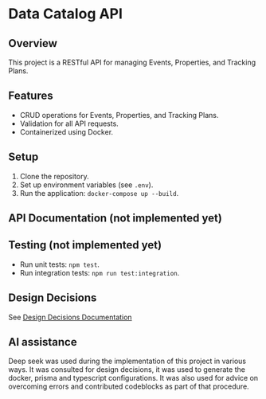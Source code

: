 # Data Catalog API

## Overview
This project is a RESTful API for managing Events, Properties, and Tracking Plans.

## Features
- CRUD operations for Events, Properties, and Tracking Plans.
- Validation for all API requests.
- Containerized using Docker.

## Setup
1. Clone the repository.
2. Set up environment variables (see `.env`).
3. Run the application: `docker-compose up --build`.

## API Documentation (not implemented yet)

## Testing (not implemented yet)
- Run unit tests: `npm test`.
- Run integration tests: `npm run test:integration`.

## Design Decisions
See [Design Decisions Documentation](./DESIGN.md)

## AI assistance
Deep seek was used during the implementation of this project in various ways. It was consulted for design decisions, it was used to generate the docker, prisma and typescript configurations. It was also used for advice on overcoming errors and contributed codeblocks as part of that procedure.
